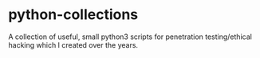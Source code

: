 # python-collections
A collection of useful, small python3 scripts for penetration testing/ethical hacking which I created over the years.
